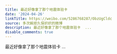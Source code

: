 ```yaml
---
title: 最近好像拿了那个地震体验卡
date: '2024-04-26'
linkTitle: https://weibo.com/5286768287/ObzUgCldc
source: 多次婉拒久保织织的微博
description: 最近好像拿了那个地震体验卡  ...
disable_comments: true
---
```

最近好像拿了那个地震体验卡  ...